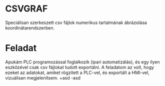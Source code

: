 # CSVGRAF
Speciálisan szerkeszett csv fájlok numerikus tartalmának ábrázolása koordinátarendszerben.
# Feladat
Apukám PLC programozással foglalkozik (ipari automatizálás), és egy ilyen eszközével csak csv fájlokat tudott exportálni. A feladatom az volt, hogy ezeket az adatokat, amiket rögzített a PLC-vel, és exportált a HMI-vel, vizuálisan megjelenítsem.
+asd
-asd
